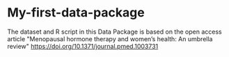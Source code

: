 # My-first-data-package
The dataset and R script in this Data Package is based on the open access article "Menopausal hormone therapy and women’s health: An umbrella review" https://doi.org/10.1371/journal.pmed.1003731
